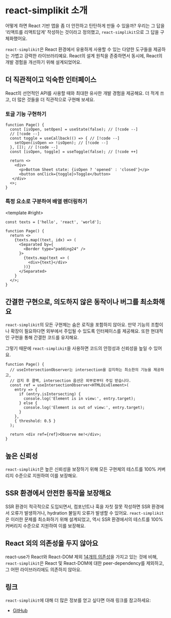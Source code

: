 # react-simplikit 소개

어떻게 하면 React 기반 앱을 좀 더 안전하고 탄탄하게 만들 수 있을까? 우리는 그 답을 ‘리액트를 리액트답게’ 작성하는 것이라고 정의했고, `react-simplikit`으로 그 답을 구체화했어요.

`react-simplikit`은 React 환경에서 유용하게 사용할 수 있는 다양한 도구들을 제공하는 가볍고 강력한 라이브러리예요. React의 설계 원칙을 존중하면서 동시에, React의 개발 경험을 개선하기 위해 설계되었어요.

## 더 직관적이고 익숙한 인터페이스

React의 선언적인 API를 사용할 때와 최대한 유사한 개발 경험을 제공해요. 더 적게 쓰고, 더 많은 것들을 더 직관적으로 구현해 보세요.

### 토글 기능 구현하기

```tsx
function Page() {
  const [isOpen, setOpen] = useState(false); // [!code --]
  // [!code --]
  const toggle = useCallback(() => { // [!code --]
    setOpen(isOpen => !isOpen); // [!code --]
  }, []); // [!code --]
  const [isOpen, toggle] = useToggle(false); // [!code ++]

  return <>
    <div>
      <p>Bottom Sheet state: {isOpen ? 'opened' : 'closed'}</p>
      <button onClick={toggle}>Toggle</button>
   </div>
  <>;
}
```

### 특정 요소로 구분하여 배열 렌더링하기

<SplitView>
  <template #left>

```tsx [without-react-simplikit.tsx]
const texts = ['hello', 'react', 'world'];

function Page() {
  return <>
    {texts.map((text, idx) =>
      <Fragment key={text}>
        <div>{text}</div>
        {idx === texts.length - 1
          ? <Border type="padding24" />
          : null
        }
      </Fragment>
    )}
<>;
}

```

  </template>

<template #right>

```tsx [without-react-simplikit.tsx]
const texts = ['hello', 'react', 'world'];

function Page() {
  return <>
    {texts.map((text, idx) => (
      <Separated by={
        <Border type="padding24" />
      }>
        {texts.map(text => (
          <div>{text}</div>
        ))}
      </Separated>
    }
  </>;
}

```

  </template>
</SplitView>

## 간결한 구현으로, 의도하지 않은 동작이나 버그를 최소화해요

`react-simplikit`의 모든 구현체는 숨은 로직을 포함하지 않아요. 만약 기능의 조합이나 확장이 필요하다면 외부에서 주입될 수 있도록 인터페이스를 제공해요. 또한 현대적인 구현을 통해 간결한 코드를 유지해요.

그렇기 때문에 `react-simplikit`을 사용하면 코드의 안정성과 신뢰성을 높일 수 있어요.

```tsx
function Page() {
  // useIntersectionObserver는 intersection을 감지하는 최소한의 기능을 제공하고,
  // 감지 후 콜백, intersection 옵션은 외부로부터 주입 받습니다.
  const ref = useIntersectionObserver<HTMLDivElement>(
    entry => {
      if (entry.isIntersecting) {
        console.log('Element is in view:', entry.target);
      } else {
        console.log('Element is out of view:', entry.target);
      }
    },
    { threshold: 0.5 }
  );

  return <div ref={ref}>Observe me!</div>;
}
```

## 높은 신뢰성

`react-simplikit`은 높은 신뢰성을 보장하기 위해 모든 구현체의 테스트를 100% 커버리지 수준으로 지원하여 이를 보장해요.

## SSR 환경에서 안전한 동작을 보장해요

SSR 환경이 적극적으로 도입되면서, 컴포넌트나 훅을 자칫 잘못 작성하면 SSR 환경에서 오류가 발생하거나, hydration 불일치 오류가 발생할 수 있어요. `react-simplikit`은 이러한 문제를 최소화하기 위해 설계되었고, 역시 SSR 환경에서의 테스트를 100% 커버리지 수준으로 지원하여 이를 보장해요.

## React 외의 의존성을 두지 않아요

react-use가 React와 React-DOM 제외 [14개의 의존성](https://www.npmjs.com/package/react-use?activeTab=dependencies)을 가지고 있는 것에 비해, `react-simplikit`은 React 및 React-DOM에 대한 peer-dependency를 제외하고, 그 어떤 라이브러리에도 의존하지 않아요.

## 링크

`react-simplikit`에 대해 더 많은 정보를 얻고 싶다면 아래 링크를 참고하세요:

- [GitHub](https://github.com/toss/react-simplikit)
